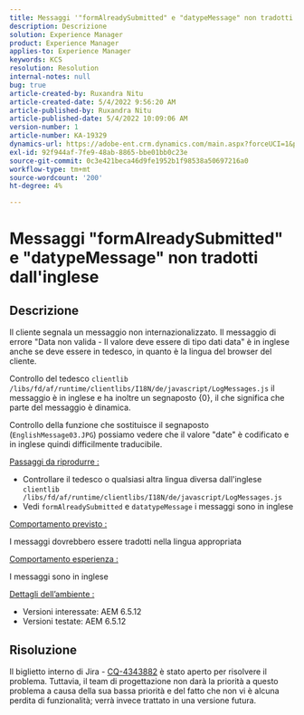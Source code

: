 ```yaml
---
title: Messaggi '"formAlreadySubmitted" e "datypeMessage" non tradotti da English'
description: Descrizione
solution: Experience Manager
product: Experience Manager
applies-to: Experience Manager
keywords: KCS
resolution: Resolution
internal-notes: null
bug: true
article-created-by: Ruxandra Nitu
article-created-date: 5/4/2022 9:56:20 AM
article-published-by: Ruxandra Nitu
article-published-date: 5/4/2022 10:09:06 AM
version-number: 1
article-number: KA-19329
dynamics-url: https://adobe-ent.crm.dynamics.com/main.aspx?forceUCI=1&pagetype=entityrecord&etn=knowledgearticle&id=e7458870-90cb-ec11-a7b5-6045bd00db25
exl-id: 92f944af-7fe9-48ab-8865-bbe01bb0c23e
source-git-commit: 0c3e421beca46d9fe1952b1f98538a50697216a0
workflow-type: tm+mt
source-wordcount: '200'
ht-degree: 4%

---
```


# Messaggi &quot;formAlreadySubmitted&quot; e &quot;datypeMessage&quot; non tradotti dall&#39;inglese

## Descrizione


Il cliente segnala un messaggio non internazionalizzato. Il messaggio di errore &quot;Data non valida - Il valore deve essere di tipo dati data&quot; è in inglese anche se deve essere in tedesco, in quanto è la lingua del browser del cliente.

Controllo del tedesco `clientlib /libs/fd/af/runtime/clientlibs/I18N/de/javascript/LogMessages.js` il messaggio è in inglese e ha inoltre un segnaposto {0}, il che significa che parte del messaggio è dinamica.

Controllo della funzione che sostituisce il segnaposto (`EnglishMessage03.JPG`) possiamo vedere che il valore &quot;date&quot; è codificato e in inglese quindi difficilmente traducibile.

<u>Passaggi da riprodurre :</u>

- Controllare il tedesco o qualsiasi altra lingua diversa dall&#39;inglese `clientlib /libs/fd/af/runtime/clientlibs/I18N/de/javascript/LogMessages.js`
- Vedi `formAlreadySubmitted` e `datatypeMessage` i messaggi sono in inglese


<u>Comportamento previsto :</u>

I messaggi dovrebbero essere tradotti nella lingua appropriata

<u>Comportamento esperienza :</u>

I messaggi sono in inglese

<u>Dettagli dell’ambiente :</u>

- Versioni interessate: AEM 6.5.12
- Versioni testate: AEM 6.5.12



## Risoluzione


Il biglietto interno di Jira - [CQ-4343882](https://jira.corp.adobe.com/browse/CQ-4343882) è stato aperto per risolvere il problema. Tuttavia, il team di progettazione non darà la priorità a questo problema a causa della sua bassa priorità e del fatto che non vi è alcuna perdita di funzionalità; verrà invece trattato in una versione futura.
